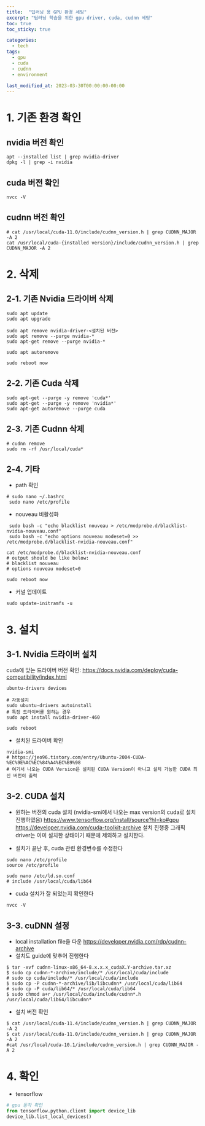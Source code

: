 ```yaml
---
title:  "딥러닝 용 GPU 환경 세팅"
excerpt: "딥러닝 학습을 위한 gpu driver, cuda, cudnn 세팅"
toc: true
toc_sticky: true

categories:
  - tech
tags:
  - gpu
  - cuda
  - cudnn
  - environment

last_modified_at: 2023-03-30T00:00:00-00:00
---
```


# 1. 기존 환경 확인
## nvidia 버전 확인
```shell
apt --installed list | grep nvidia-driver
dpkg -l | grep -i nvidia
```

## cuda 버전 확인
```shell
nvcc -V
```

## cudnn 버전 확인
```shell
# cat /usr/local/cuda-11.0/include/cudnn_version.h | grep CUDNN_MAJOR -A 2
cat /usr/local/cuda-{installed version}/include/cudnn_version.h | grep CUDNN_MAJOR -A 2
```

# 2. 삭제
## 2-1. 기존 Nvidia 드라이버 삭제
```shell
sudo apt update
sudo apt upgrade

sudo apt remove nvidia-driver-<설치된 버전>
sudo apt remove --purge nvidia-*
sudo apt-get remove --purge nvidia-*

sudo apt autoremove

sudo reboot now
```

## 2-2. 기존 Cuda 삭제
```shell
sudo apt-get --purge -y remove 'cuda*'
sudo apt-get --purge -y remove 'nvidia*'
sudo apt-get autoremove --purge cuda
```

## 2-3. 기존 Cudnn 삭제
```shell
# cudnn remove
sudo rm -rf /usr/local/cuda*
```

## 2-4. 기타
* path 확인
```shell
# sudo nano ~/.bashrc
 sudo nano /etc/profile
```
* nouveau 비활성화
```shell
 sudo bash -c "echo blacklist nouveau > /etc/modprobe.d/blacklist-nvidia-nouveau.conf"
 sudo bash -c "echo options nouveau modeset=0 >> /etc/modprobe.d/blacklist-nvidia-nouveau.conf"
```
```shell
cat /etc/modprobe.d/blacklist-nvidia-nouveau.conf
# output should be like below:
# blacklist nouveau
# options nouveau modeset=0

sudo reboot now
```

* 커널 업데이트
```shell
sudo update-initramfs -u
```

# 3. 설치
## 3-1. Nvidia 드라이버 설치
cuda에 맞는 드라이버 버전 확인: <https://docs.nvidia.com/deploy/cuda-compatibility/index.html>
```shell
ubuntu-drivers devices

# 자동설치
sudo ubuntu-drivers autoinstall
# 특정 드라이버를 원하는 경우
sudo apt install nvidia-driver-460

sudo reboot
```

* 설치된 드라이버 확인
```shell
nvidia-smi
# https://jeo96.tistory.com/entry/Ubuntu-2004-CUDA-%EC%9E%AC%EC%84%A4%EC%B9%98
# 여기서 나오는 CUDA Version은 설치된 CUDA Version이 아니고 설치 가능한 CUDA 최신 버전이 출력
```

## 3-2. CUDA 설치
* 원하는 버전의 cuda 설치 (nvidia-smi에서 나오는 max version의 cuda로 설치 진행하였음)
<https://www.tensorflow.org/install/source?hl=ko#gpu>
<https://developer.nvidia.com/cuda-toolkit-archive>
설치 진행중 그래픽 driver는 이미 설치한 상태이기 때문에 제외하고 설치한다.
 
* 설치가 끝난 후, cuda 관련 환경변수를 수정한다
```shell
sudo nano /etc/profile
source /etc/profile

sudo nano /etc/ld.so.conf
# include /usr/local/cuda/lib64
```
* cuda 설치가 잘 되었는지 확인한다
```shell
nvcc -V
```

## 3-3. cuDNN 설정
* local installation file을 다운
<https://developer.nvidia.com/rdp/cudnn-archive>
* 설치도 guide에 맞추어 진행한다
```shell
$ tar -xvf cudnn-linux-x86_64-8.x.x.x_cudaX.Y-archive.tar.xz
$ sudo cp cudnn-*-archive/include/* /usr/local/cuda/include 
# sudo cp cuda/include/* /usr/local/cuda/include 
$ sudo cp -P cudnn-*-archive/lib/libcudnn* /usr/local/cuda/lib64 
# sudo cp -P cuda/lib64/* /usr/local/cuda/lib64 
$ sudo chmod a+r /usr/local/cuda/include/cudnn*.h /usr/local/cuda/lib64/libcudnn*
```
* 설치 버전 확인
```shell
$ cat /usr/local/cuda-11.4/include/cudnn_version.h | grep CUDNN_MAJOR -A 2
$ cat /usr/local/cuda-11.0/include/cudnn_version.h | grep CUDNN_MAJOR -A 2
#cat /usr/local/cuda-10.1/include/cudnn_version.h | grep CUDNN_MAJOR -A 2
```

# 4. 확인
* tensorflow
```python
# gpu 동작 확인
from tensorflow.python.client import device_lib
device_lib.list_local_devices()
```